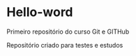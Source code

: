 # Hello-word
 Primeiro repositório do curso Git e GITHub

 Repositório criado para testes e estudos
